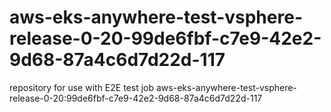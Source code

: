 # aws-eks-anywhere-test-vsphere-release-0-20-99de6fbf-c7e9-42e2-9d68-87a4c6d7d22d-117
repository for use with E2E test job aws-eks-anywhere-test-vsphere-release-0-20:99de6fbf-c7e9-42e2-9d68-87a4c6d7d22d-117
